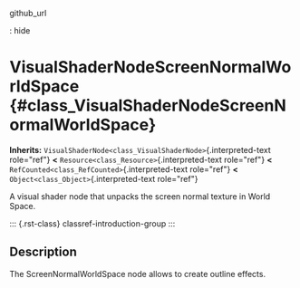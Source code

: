 github_url

:   hide

# VisualShaderNodeScreenNormalWorldSpace {#class_VisualShaderNodeScreenNormalWorldSpace}

**Inherits:**
`VisualShaderNode<class_VisualShaderNode>`{.interpreted-text role="ref"}
**\<** `Resource<class_Resource>`{.interpreted-text role="ref"} **\<**
`RefCounted<class_RefCounted>`{.interpreted-text role="ref"} **\<**
`Object<class_Object>`{.interpreted-text role="ref"}

A visual shader node that unpacks the screen normal texture in World
Space.

::: {.rst-class}
classref-introduction-group
:::

## Description

The ScreenNormalWorldSpace node allows to create outline effects.
